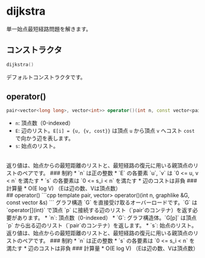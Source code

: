 # dijkstra
単一始点最短経路問題を解きます。
<br>
## コンストラクタ
```cpp
dijkstra()
```
デフォルトコンストラクタです。
<br>
## operator()
```cpp
pair<vector<long long>, vector<int>> operator()(int n, const vector<pair<int, pair<int, long long>>> &E, const vector<int> &s)
```
* `n`: 頂点数（0-indexed）
* `E`: 辺のリスト。`E[i] = {u, {v, cost}}` は頂点 `u` から頂点 `v` へコスト `cost` で向かう辺を表します。
* `s`: 始点のリスト。
<br>
返り値は、始点からの最短距離のリストと、最短経路の復元に用いる親頂点のリストのペアです。
### 制約
* `n` は正の整数
* `E` の各要素 `u`, `v` は `0 <= u, v < n` を満たす
* `s` の各要素は `0 <= s_i < n` を満たす
* 辺のコストは非負
### 計算量
* O(E log V) （Eは辺の数、Vは頂点数）
<br>
## operator()
```cpp
template<typename graphlike>
pair<vector<long long>, vector<int>> operator()(int n, graphlike &G, const vector<int> &s)
```
グラフ構造 `G` を直接受け取るオーバーロードです。`G` は `operator[](int)` で頂点 `p` に接続する辺のリスト（`pair<int, long long>`のコンテナ）を返す必要があります。
* `n`: 頂点数（0-indexed）
* `G`: グラフ構造体。`G[p]` は頂点 `p` から出る辺のリスト（`pair<int, long long>`のコンテナ）を返します。
* `s`: 始点のリスト。
<br>
返り値は、始点からの最短距離のリストと、最短経路の復元に用いる親頂点のリストのペアです。
### 制約
* `n` は正の整数
* `s` の各要素は `0 <= s_i < n` を満たす
* 辺のコストは非負
### 計算量
* O(E log V) （Eは辺の数、Vは頂点数）